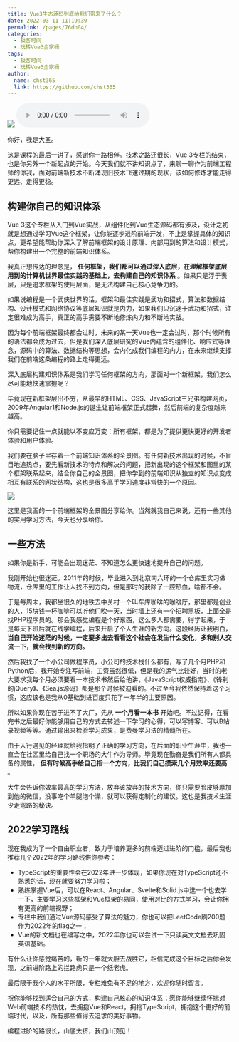 ```yaml
---
title: Vue3生态源码到底给我们带来了什么？
date: 2022-03-11 11:19:39
permalink: /pages/76db04/
categories: 
  - 极客时间
  - 玩转Vue3全家桶
tags: 
  - 极客时间
  - 玩转Vue3全家桶
author: 
  name: chst365
  link: https://github.com/chst365
---
```

![](https://cdn.jsdelivr.net/gh/chst365/bolgImgs/imgs/topImgs/75.jpg)
<audio title="结束语.Vue3生态源码到底给我们带来了什么？" src="https://static001.geekbang.org/resource/audio/13/96/13456eca46786aeec30cb6153789ac96.mp3" controls="controls"></audio> 


你好，我是大圣。

这是课程的最后一讲了，感谢你一路相伴。技术之路还很长，Vue
3专栏的结束，也是你另外一个新起点的开始。今天我们就不讲知识点了，来聊一聊作为前端工程师的你我，面对前端新技术不断涌现旧技术飞速过期的现状，该如何修炼才能走得更远、走得更稳。

## 构建你自己的知识体系

Vue
3这个专栏从入门到Vue实战，从组件化到Vue生态源码都有涉及，设计之初就是想通过学习Vue这个框架，让你能逐步进阶前端开发，不止是掌握具体的知识点，更希望能帮助你深入了解前端框架的设计原理、内部用到的算法和设计模式，帮你构建出一个完整的前端知识体系。

我真正想传达的理念是， **任何框架，我们都可以通过深入底层，在理解框架底层用到的计算机世界最佳实践的基础上，去构建自己的知识体系**
。如果只是浮于表层，只是追求框架的使用层面，是无法构建自己核心竞争力的。

如果说编程是一个武侠世界的话，框架和最佳实践是武功和招式，算法和数据结构、设计模式和网络协议等底层知识就是内力，如果我们只沉迷于武功和招式，注定很难成为高手，真正的高手需要不断地修炼内力和不断地实战。

因为每个前端框架最终都会过时，未来的某一天Vue也一定会过时，那个时候所有的语法都会成为过去，但是我们深入底层研究的Vue内蕴含的组件化、响应式等理念，源码中的算法、数据结构等思想，会内化成我们编程的内力，在未来继续支撑我们在前端这条编程的路上走得更远。

深入底层构建知识体系是我们学习任何框架的方向，那面对一个新框架，我们怎么尽可能地快速掌握呢？

毕竟现在新框架层出不穷，从最早的HTML、CSS、JavaScript三兄弟构建网页，2009年Angular1和Node.js的诞生让前端框架正式起舞，然后前端的复杂度越来越高。

你只需要记住一点就能以不变应万变：所有框架，都是为了提供更快更好的开发者体验和用户体验。

我们要在脑子里存着一个前端知识体系的全景图。有任何新技术出现的时候，不盲目地追热点，要先看新技术的特点和解决的问题，把新出现的这个框架和图里的某个框架联系起来，结合你自己的全景图，把你学到的前端知识从独立的知识点变成相互有联系的网状结构，这也是很多高手学习速度非常快的一个原因。

![](https://static001.geekbang.org/resource/image/c0/9f/c0dec6954byy36cfdd1c296f4327aa9f.jpeg?wh=3411x2416)

这里是我画的一个前端框架的全景图分享给你。当然就我自己来说，还有一些其他的实用学习方法，今天也分享给你。

## 一些方法

如果你是新手，可能会出现迷茫、不知道怎么更快速地提升自己的问题。

我刚开始也很迷茫。2011年的时候，毕业进入到北京南六环的一个仓库里实习做物流，仓库里的工作让人找不到方向，但是那时的我除了一腔热血，啥都不会。

于是每周末，我都坐很久的地铁去中关村一个叫车库咖啡的咖啡厅，那里都是创业的人，15块钱一杯咖啡可以听他们吹一天，当时墙上还有一个招聘黑板，上面全是找PHP程序员的。那会我感觉编程是个好东西，这么多人都需要，得学起来，于是每天下班后就在线学编程，后来开启了个人生涯的新方向。这段经历让我明白，
**当自己开始迷茫的时候，一定要多出去看看这个社会在发生什么变化，多和别人交流一下，就会找到新的方向。**

然后我找了一个小公司做程序员，小公司的技术栈什么都有，写了几个月PHP和Python后，我开始专注写前端，工资虽然很低，但是我的运气比较好，当时的老大要求我每个月必须要看一本技术书然后给他讲，《JavaScript权威指南》、《锋利的jQuery》、《Sea.js源码》都是那个时候被迫看的。不过至今我依然保持着这个习惯，这应该也是我从0基础到进百度只花了一年半的主要原因。

所以如果你现在苦于进不了大厂，先从 **一个月看一本书**
开始吧。不过记得，在看完书之后最好你能够用自己的方式去转述一下学习的心得，可以写博客、可以B站录视频等等。通过输出来检验学习成果，是费曼学习法的精髓所在。

由于入行遇见的经理就给我指明了正确的学习方向，在后面的职业生涯中，我也一直会在社区里给自己找一个职场的大牛作为导师。毕竟现在勤奋是我们所有人都具备的属性，
**但有时候高手给自己指一个方向，比我们自己摸索几个月效率还要高** 。

大牛会告诉你效率最高的学习方法，放弃该放弃的技术方向，你只需要脸皮够厚加到他的微信，没事吃个羊腿泡个澡，就可以获得定制化的建议。这也是我技术生涯少走弯路的秘诀。

## 2022学习路线

现在我成为了一个自由职业者，致力于培养更多的前端迈过进阶的门槛，最后我也推荐几个2022年的学习路线供你参考：

  * TypeScript的重要性会在2022年进一步体现，如果你现在对TypeScript还不熟悉的话，现在就要努力学习啦；
  * 熟练掌握Vue后，可以在React、Angular、Svelte和Solid.js中选一个也去学一下，主要学习这些框架和Vue框架的易同，使用对比的方式学习，会让你拥有更高的前端视野；
  * 专栏中我们通过Vue源码感受了算法的魅力，你也可以把LeetCode刷200题作为2022年的flag之一；
  * Vue的新文档也在编写之中，2022年你也可以尝试一下只读英文文档去巩固英语基础。

有什么让你感觉痛苦的，新的一年就大胆去战胜它，相信完成这个目标之后你会发现，之前进阶路上的拦路虎只是一个纸老虎。

最后限于我个人的水平所限，专栏难免有不足的地方，欢迎你随时留言。

祝你能够找到适合自己的方式，构建自己核心的知识体系；愿你能够继续怀揣对Web前端技术的热忱，去拥抱Vue和React，拥抱TypeScript，拥抱这个更好的前端时代，以及，所有那些值得去追求的美好事物。

编程进阶的路很长，山底太挤，我们山顶见！

